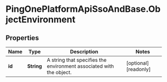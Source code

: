 # PingOnePlatformApiSsoAndBase.ObjectEnvironment

## Properties

Name | Type | Description | Notes
------------ | ------------- | ------------- | -------------
**id** | **String** | A string that specifies the environment associated with the object. | [optional] [readonly] 


